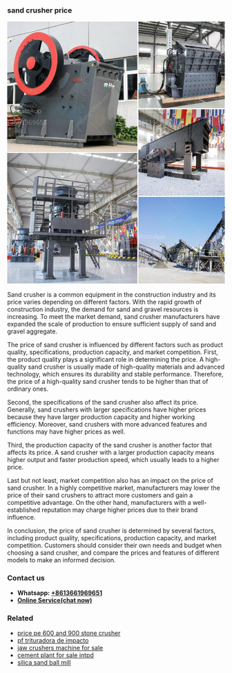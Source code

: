 <h3>sand crusher price</h3><img src='1708498304.jpg' alt=''><p>Sand crusher is a common equipment in the construction industry and its price varies depending on different factors. With the rapid growth of construction industry, the demand for sand and gravel resources is increasing. To meet the market demand, sand crusher manufacturers have expanded the scale of production to ensure sufficient supply of sand and gravel aggregate.</p><p>The price of sand crusher is influenced by different factors such as product quality, specifications, production capacity, and market competition. First, the product quality plays a significant role in determining the price. A high-quality sand crusher is usually made of high-quality materials and advanced technology, which ensures its durability and stable performance. Therefore, the price of a high-quality sand crusher tends to be higher than that of ordinary ones.</p><p>Second, the specifications of the sand crusher also affect its price. Generally, sand crushers with larger specifications have higher prices because they have larger production capacity and higher working efficiency. Moreover, sand crushers with more advanced features and functions may have higher prices as well.</p><p>Third, the production capacity of the sand crusher is another factor that affects its price. A sand crusher with a larger production capacity means higher output and faster production speed, which usually leads to a higher price.</p><p>Last but not least, market competition also has an impact on the price of sand crusher. In a highly competitive market, manufacturers may lower the price of their sand crushers to attract more customers and gain a competitive advantage. On the other hand, manufacturers with a well-established reputation may charge higher prices due to their brand influence.</p><p>In conclusion, the price of sand crusher is determined by several factors, including product quality, specifications, production capacity, and market competition. Customers should consider their own needs and budget when choosing a sand crusher, and compare the prices and features of different models to make an informed decision.</p><h3>Contact us</h3><ul><li><strong>Whatsapp:&nbsp;<a href="https://wa.me/8613661969651">+8613661969651</a></strong></li><li><a href="https://swt.shibang-china.com/?git&amp;zhl&amp;sand crusher price"><strong>Online Service(chat now)</strong></a></li></ul><h3>Related</h3><ul><li><a href='price pe 600 and 900 stone crusher.md'>price pe 600 and 900 stone crusher</a></li><li><a href='pf trituradora de impacto.md'>pf trituradora de impacto</a></li><li><a href='jaw crushers machine for sale.md'>jaw crushers machine for sale</a></li><li><a href='cement plant for sale intpd.md'>cement plant for sale intpd</a></li><li><a href='silica sand ball mill.md'>silica sand ball mill</a></li></ul>